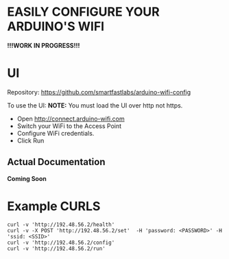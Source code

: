 # EASILY CONFIGURE YOUR ARDUINO'S WIFI
**!!!WORK IN PROGRESS!!!**

# UI
Repository: https://github.com/smartfastlabs/arduino-wifi-config

To use the UI:
**NOTE:** You must load the UI over http not https.

- Open http://connect.arduino-wifi.com
- Switch your WiFi to the Access Point
- Configure WiFi credentials.
- Click Run

## Actual Documentation
**Coming Soon**


# Example CURLS
    curl -v 'http://192.48.56.2/health' 
    curl -v -X POST 'http://192.48.56.2/set'  -H 'password: <PASSWORD>' -H 'ssid: <SSID>'
    curl -v 'http://192.48.56.2/config' 
    curl -v 'http://192.48.56.2/run' 
